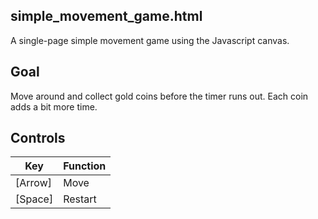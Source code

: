 ## simple_movement_game.html
A single-page simple movement game using the Javascript canvas.

## Goal
Move around and collect gold coins before the timer runs out. Each coin adds a bit more time.

## Controls
Key | Function
--- | ---
[Arrow] | Move
[Space] | Restart
